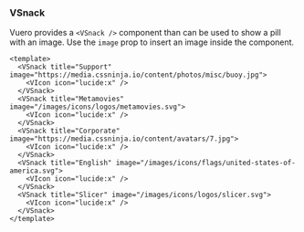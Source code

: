 ### VSnack

Vuero provides a `<VSnack />` component than can be used to show a
pill with an image. Use the `image` prop to insert
an image inside the component.

<!--code-->

```vue
<template>
  <VSnack title="Support" image="https://media.cssninja.io/content/photos/misc/buoy.jpg">
    <VIcon icon="lucide:x" />
  </VSnack>
  <VSnack title="Metamovies" image="/images/icons/logos/metamovies.svg">
    <VIcon icon="lucide:x" />
  </VSnack>
  <VSnack title="Corporate" image="https://media.cssninja.io/content/avatars/7.jpg">
    <VIcon icon="lucide:x" />
  </VSnack>
  <VSnack title="English" image="/images/icons/flags/united-states-of-america.svg">
    <VIcon icon="lucide:x" />
  </VSnack>
  <VSnack title="Slicer" image="/images/icons/logos/slicer.svg">
    <VIcon icon="lucide:x" />
  </VSnack>
</template>
```

<!--/code-->

<!--example-->

<div class="snacks">
  <VSnack title="Support" image="https://media.cssninja.io/content/photos/misc/buoy.jpg">
    <VIcon icon="lucide:x"/>
  </VSnack>
  <VSnack title="Metamovies" image="/images/icons/logos/metamovies.svg">
    <VIcon icon="lucide:x"/>
  </VSnack>
  <VSnack title="Corporate" image="https://media.cssninja.io/content/avatars/7.jpg">
    <VIcon icon="lucide:x"/>
  </VSnack>
  <VSnack title="English" image="/images/icons/flags/united-states-of-america.svg">
    <VIcon icon="lucide:x"/>
  </VSnack>
  <VSnack title="Slicer" image="/images/icons/logos/slicer.svg">
    <VIcon icon="lucide:x"/>
  </VSnack>
</div>

<!--/example-->
